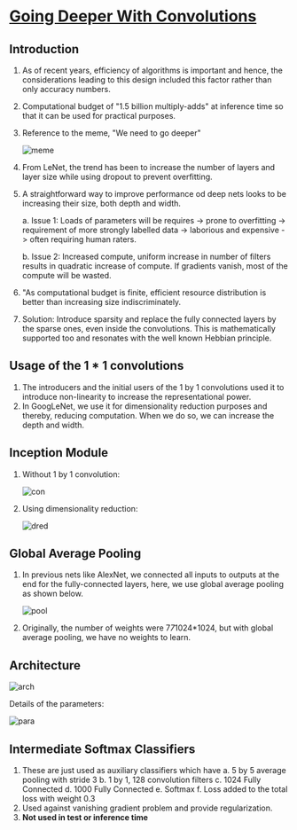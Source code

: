 # [Going Deeper With Convolutions](https://arxiv.org/abs/1409.4842)

## Introduction

1. As of recent years, efficiency of algorithms is important and hence, the considerations leading to this design included this factor rather than only accuracy
numbers.
2. Computational budget of "1.5 billion multiply-adds" at inference time so that it can be used for practical purposes.
3. Reference to the meme, "We need to go deeper"

      ![meme](https://cdn-images-1.medium.com/max/1600/0*9oltTOaaHAbeLzeh.jpg)

4. From LeNet, the trend has been to increase the number of layers and layer size while using dropout to prevent overfitting.
5. A straightforward way to improve performance od deep nets looks to be increasing their size, both depth and width.

    a. Issue 1: Loads of parameters will be requires -> prone to overfitting -> requirement of more strongly labelled data -> laborious and expensive ->
  often requiring human raters.
  
    b. Issue 2: Increased compute, uniform increase in number of filters results in quadratic increase of compute. If gradients vanish, most of the compute
  will be wasted.
6. "As computational budget is finite, efficient resource distribution is better than increasing size indiscriminately.
7. Solution: Introduce sparsity and replace the fully connected layers by the sparse ones, even inside the convolutions. This is mathematically supported too and
resonates with the well known Hebbian principle.

## Usage of the 1 * 1 convolutions

1. The introducers and the initial users of the 1 by 1 convolutions used it to introduce non-linearity to increase the representational power.
2. In GoogLeNet, we use it for dimensionality reduction purposes and thereby, reducing computation. When we do so, we can increase the depth and width.

## Inception Module

1. Without 1 by 1 convolution:

    ![con](https://cdn-images-1.medium.com/max/1600/1*m1wn5P5BFZydFgVd3RiZNw.png)

2. Using dimensionality reduction:

    ![dred](https://cdn-images-1.medium.com/max/1600/1*sezFsYW1MyM9YOMa1q909A.png)

## Global Average Pooling

1. In previous nets like AlexNet, we connected all inputs to outputs at the end for the fully-connected layers, here, we use global average pooling as shown below.

    ![pool](https://cdn-images-1.medium.com/max/1600/1*0-wMHcASLDFzx9YBRCZXHg.png)

2. Originally, the number of weights were 7*7*1024*1024, but with global average pooling, we have no weights to learn.

## Architecture

   ![arch](https://cdn-images-1.medium.com/max/2600/1*ZFPOSAted10TPd3hBQU8iQ.png)

Details of the parameters:

   ![para](https://cdn-images-1.medium.com/max/1600/1*lRN3h9a_qJdT6NIy0VOu3Q.png)

## Intermediate Softmax Classifiers

1. These are just used as auxiliary classifiers which have
  a. 5 by 5 average pooling with stride 3
  b. 1 by 1, 128 convolution filters
  c. 1024 Fully Connected
  d. 1000 Fully Connected
  e. Softmax
  f. Loss added to the total loss with weight 0.3
2. Used against vanishing gradient problem and provide regularization.
3. **Not used in test or inference time**
